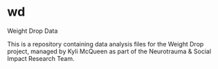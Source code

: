 # wd
Weight Drop Data

This is a repository containing data analysis files for the Weight Drop project, managed by Kyli McQueen as part of the Neurotrauma & Social Impact Research Team.
